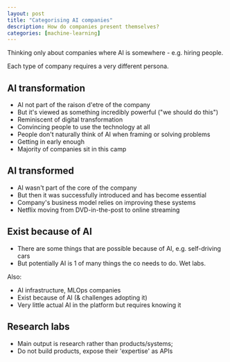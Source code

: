 ```yaml
---
layout: post
title: "Categorising AI companies"
description: How do companies present themselves?
categories: [machine-learning]
---
```


Thinking only about companies where AI is somewhere - e.g. hiring people.

Each type of company requires a very different persona.

## AI transformation

- AI not part of the raison d'etre of the company
- But it's viewed as something incredibly powerful ("we should do this")
- Reminiscent of digital transformation
- Convincing people to use the technology at all
- People don't naturally think of AI when framing or solving problems
- Getting in early enough
- Majority of companies sit in this camp

## AI transformed

- AI wasn't part of the core of the company
- But then it was successfully introduced and has become essential
- Company's business model relies on improving these systems
- Netflix moving from DVD-in-the-post to online streaming

## Exist because of AI

- There are some things that are possible because of AI, e.g. self-driving cars
- But potentially AI is 1 of many things the co needs to do. Wet labs.

Also:
- AI infrastructure, MLOps companies
- Exist because of AI (& challenges adopting it)
- Very little actual AI in the platform but requires knowing it

## Research labs

- Main output is research rather than products/systems;
- Do not build products, expose their 'expertise' as APIs

